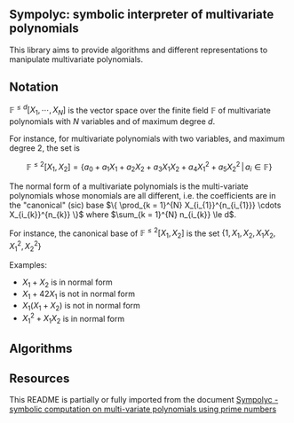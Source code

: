 ## Sympolyc: symbolic interpreter of multivariate polynomials


This library aims to provide algorithms and different representations to
manipulate multivariate polynomials.

## Notation

$\mathbb{F}^{\le d}[X_1, \cdots, X_{N}]$ is the vector space over the finite
field $\mathbb{F}$ of multivariate polynomials with $N$ variables and of maximum
degree $d$.

For instance, for multivariate polynomials with two variables, and maximum
degree 2, the set is
```math
\mathbb{F}^{\le 2}[X_{1}, X_{2}] = \left\{ a_{0} + a_{1} X_{1} + a_{2} X_{2} + a_{3} X_{1} X_{2} + a_{4} X_{1}^2 + a_{5} X_{2}^2 \, | \, a_{i} \in \mathbb{F} \right\}
```

The normal form of a multivariate polynomials is the multi-variate polynomials
whose monomials are all different, i.e. the coefficients are in the "canonical"
(sic) base $\{ \prod_{k = 1}^{N} X_{i_{1}}^{n_{i_{1}}} \cdots X_{i_{k}}^{n_{k}}
\}$ where $\sum_{k = 1}^{N} n_{i_{k}} \le d$.

For instance, the canonical base of $\mathbb{F}^{\le 2}[X_{1}, X_{2}]$ is the set $\{ 1, X_{1}, X_{2}, X_{1} X_{2}, X_{1}^2, X_{2}^2 \}$

Examples:

- $X_{1} + X_{2}$ is in normal form
- $X_{1} + 42 X_{1}$ is not in normal form
- $X_{1} (X_{1} + X_{2})$ is not in normal form
- $X_{1}^2 + X_{1} X_{2}$ is in normal form

## Algorithms

## Resources

This README is partially or fully imported from the document [Sympolyc -
symbolic computation on multi-variate polynomials using prime
numbers](https://hackmd.io/@dannywillems/SyHar7p5A)
